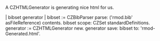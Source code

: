 A CZHTMLGenerator is generating nice html for us. 

\| bibset generator \|
bibset := CZBibParser parse: ('rmod.bib' asFileReference) contents.
bibset scope: CZSet standardDefinitions.
generator := CZHTMLGenerator new.
generator save: bibset to: 'rmod-Generated.html'.